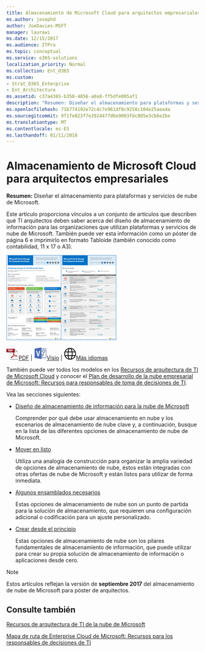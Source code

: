 ```yaml
---
title: Almacenamiento de Microsoft Cloud para arquitectos empresariales
ms.author: josephd
author: JoeDavies-MSFT
manager: laurawi
ms.date: 12/15/2017
ms.audience: ITPro
ms.topic: conceptual
ms.service: o365-solutions
localization_priority: Normal
ms.collection: Ent_O365
ms.custom:
- Strat_O365_Enterprise
- Ent_Architecture
ms.assetid: c37a4365-b350-4856-a0a8-ff5dfe005af1
description: "Resumen: Diseñar el almacenamiento para plataformas y servicios de nube de Microsoft."
ms.openlocfilehash: 71b774192e72c4c7e961df8c9258c104e25aea4a
ms.sourcegitcommit: 9f1fe023f7e2924477d6e9003fdc805e3cb6e2be
ms.translationtype: MT
ms.contentlocale: es-ES
ms.lasthandoff: 01/11/2018
---
```

# <a name="microsoft-cloud-storage-for-enterprise-architects"></a>Almacenamiento de Microsoft Cloud para arquitectos empresariales

 **Resumen:** Diseñar el almacenamiento para plataformas y servicios de nube de Microsoft.
  
Este artículo proporciona vínculos a un conjunto de artículos que describen qué TI arquitectos deben saber acerca del diseño de almacenamiento de información para las organizaciones que utilizan plataformas y servicios de nube de Microsoft. También puede ver esta información como un póster de página 6 e imprimirlo en formato Tabloide (también conocido como contabilidad, 11 x 17 o A3).
  
[![Imagen de miniatura para el modelo de almacenamiento de nube de Microsoft](images/0d4e2eb9-1109-4b3b-bf9e-2f3eff2e2cc4.png)  
](https://www.microsoft.com/download/details.aspx?id=49552)
  
![Archivo PDF](images/ITPro_Other_PDFicon.png)[PDF](https://go.microsoft.com/fwlink/p/?linkid=842079) | ![Archivo de Visio](images/ITPro_Other_VisioIcon.jpg)[Visio](https://go.microsoft.com/fwlink/p/?linkid=842080) | ![Ver una página con versiones en otros idiomas](images/e16c992d-b0f8-48ae-bf44-db7a9fcaab9e.png)[Más idiomas](https://www.microsoft.com/download/details.aspx?id=49552)
  
También puede ver todos los modelos en los [Recursos de arquitectura de TI de Microsoft Cloud](microsoft-cloud-it-architecture-resources.md) y conocer el [Plan de desarrollo de la nube empresarial de Microsoft: Recursos para responsables de toma de decisiones de TI](https://aka.ms/cloudarchitecture).
  
Vea las secciones siguientes:
  
- [Diseño de almacenamiento de información para la nube de Microsoft](designing-storage-for-the-microsoft-cloud.md)
    
    Comprender por qué debe usar almacenamiento en nube y los escenarios de almacenamiento de nube clave y, a continuación, busque en la lista de las diferentes opciones de almacenamiento de nube de Microsoft.
    
- [Mover en listo](move-in-ready.md)
    
    Utiliza una analogía de construcción para organizar la amplia variedad de opciones de almacenamiento de nube, éstos están integradas con otras ofertas de nube de Microsoft y están listos para utilizar de forma inmediata.
    
- [Algunos ensamblados necesarios](some-assembly-required.md)
    
    Estas opciones de almacenamiento de nube son un punto de partida para la solución de almacenamiento, que requieren una configuración adicional o codificación para un ajuste personalizado.
    
- [Crear desde el principio](build-from-the-ground-up.md)
    
    Estas opciones de almacenamiento de nube son los pilares fundamentales de almacenamiento de información, que puede utilizar para crear su propia solución de almacenamiento de información o aplicaciones desde cero.
    
> [!NOTE]
> Estos artículos reflejan la versión de **septiembre 2017** del almacenamiento de nube de Microsoft para póster de arquitectos.
  
## <a name="see-also"></a>Consulte también

[Recursos de arquitectura de TI de la nube de Microsoft](microsoft-cloud-it-architecture-resources.md)

[Mapa de ruta de Enterprise Cloud de Microsoft: Recursos para los responsables de decisiones de TI](https://sway.com/FJ2xsyWtkJc2taRD)



